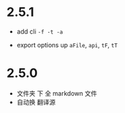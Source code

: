 # 2.5.1

- add cli ``-f -t -a``

- export options up ``aFile``, ``api``, ``tF``, ``tT``
# 2.5.0

- 文件夹 下 全 markdown 文件
- 自动换 翻译源